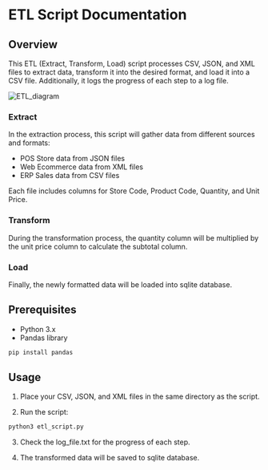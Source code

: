 # ETL Script Documentation
## Overview
This ETL (Extract, Transform, Load) script processes CSV, JSON, and XML files to extract data, transform it into the desired format, and load it into a CSV file. Additionally, it logs the progress of each step to a log file.


![ETL_diagram](https://github.com/user-attachments/assets/8eae55cf-763b-4a07-9207-cc85954eb1d4)

### Extract
In the extraction process, this script will gather data from different sources and formats:
- POS Store data from JSON files
- Web Ecommerce data from XML files
- ERP Sales data from CSV files
  
Each file includes columns for Store Code, Product Code, Quantity, and Unit Price.

### Transform
During the transformation process, the quantity column will be multiplied by the unit price column to calculate the subtotal column.

### Load
Finally, the newly formatted data will be loaded into sqlite database.

## Prerequisites
- Python 3.x
- Pandas library
```bash
pip install pandas
```

## Usage
1. Place your CSV, JSON, and XML files in the same directory as the script.

2. Run the script:
```bash
python3 etl_script.py
```

3. Check the log_file.txt for the progress of each step.

4. The transformed data will be saved to sqlite database.
